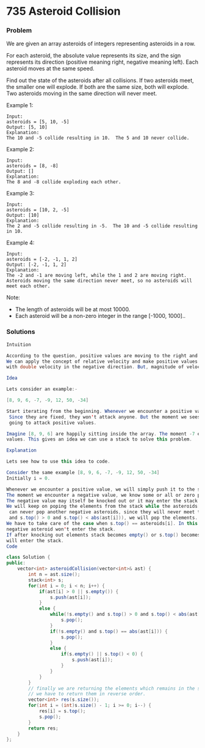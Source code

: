# 735 Asteroid Collision

### Problem

We are given an array asteroids of integers representing asteroids in a row.

For each asteroid, the absolute value represents its size, and the sign represents its direction \(positive meaning right, negative meaning left\). Each asteroid moves at the same speed.

Find out the state of the asteroids after all collisions. If two asteroids meet, the smaller one will explode. If both are the same size, both will explode. Two asteroids moving in the same direction will never meet.

Example 1:

```
Input:
asteroids = [5, 10, -5]
Output: [5, 10]
Explanation:
The 10 and -5 collide resulting in 10.  The 5 and 10 never collide.
```

Example 2:

```
Input:
asteroids = [8, -8]
Output: []
Explanation:
The 8 and -8 collide exploding each other.
```

Example 3:

```
Input:
asteroids = [10, 2, -5]
Output: [10]
Explanation:
The 2 and -5 collide resulting in -5.  The 10 and -5 collide resulting in 10.
```

Example 4:

```
Input:
asteroids = [-2, -1, 1, 2]
Output: [-2, -1, 1, 2]
Explanation:
The -2 and -1 are moving left, while the 1 and 2 are moving right.
Asteroids moving the same direction never meet, so no asteroids will meet each other.
```

Note:

* The length of asteroids will be at most 10000.
* Each asteroid will be a non-zero integer in the range \[-1000, 1000\]..

### Solutions

```java
Intuition

According to the question, positive values are moving to the right and negative values are moving to the left. 
We can apply the concept of relative velocity and make positive values as fixed and negative values now moving 
with double velocity in the negative direction. But, magnitude of velocity does not matter only the direction matters.

Idea

Lets consider an example:-

[8, 9, 6, -7, -9, 12, 50, -34]

Start iterating from the beginning. Whenever we encounter a positive value, we don't have to do anything.
 Since they are fixed, they won't attack anyone. But the moment we sees a negative value, we are sure it is 
 going to attack positive values.

Imagine [8, 9, 6] are happily sitting inside the array. The moment -7 enters, it will start knocking out positive 
values. This gives an idea we can use a stack to solve this problem.

Explanation

Lets see how to use this idea to code.

Consider the same example [8, 9, 6, -7, -9, 12, 50, -34]
Initially i = 0.

Whenever we encounter a positive value, we will simply push it to the stack.
The moment we encounter a negative value, we know some or all or zero positive values will be knocked out of the stack. 
The negative value may itself be knocked out or it may enter the stack.
We will keep on poping the elements from the stack while the asteroids[i] > s.top(). But remember, negative asteroids
 can never pop another negative asteroids, since they will never meet them. So, the final condition is while(!s.empty() 
 and s.top() > 0 and s.top() < abs(ast[i])), we will pop the elements.
We have to take care of the case when s.top() == asteroids[i]. In this case one positive element will pop out and 
negative asteroid won't enter the stack.
If after knocking out elements stack becomes empty() or s.top() becomes negative, that means the current asteroids[i] 
will enter the stack.
Code

class Solution {
public:
    vector<int> asteroidCollision(vector<int>& ast) {
        int n = ast.size();
        stack<int> s;
        for(int i = 0; i < n; i++) {
            if(ast[i] > 0 || s.empty()) {
                s.push(ast[i]);
            }
            else {
                while(!s.empty() and s.top() > 0 and s.top() < abs(ast[i])) {
                    s.pop();
                }
                if(!s.empty() and s.top() == abs(ast[i])) {
                    s.pop();
                }
                else {
                    if(s.empty() || s.top() < 0) {
                        s.push(ast[i]);
                    }
                }
            }
        }
        // finally we are returning the elements which remains in the stack.
        // we have to return them in reverse order.
        vector<int> res(s.size());
        for(int i = (int)s.size() - 1; i >= 0; i--) {
            res[i] = s.top();
            s.pop();
        }
        return res;
    }
};
```




